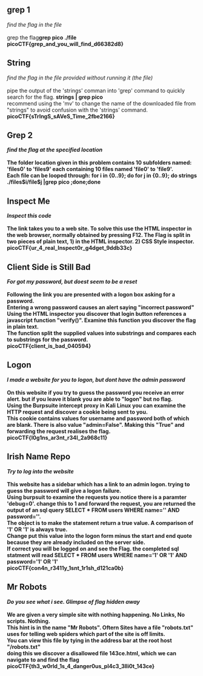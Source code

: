 <h2>grep 1</h2>
<i>find the flag in the file</i>
<br>
<br>grep the flag<b>grep pico ./file</b>
<br><b>picoCTF{grep_and_you_will_find_d66382d8}</b>

<h2> String</h2>
<i>find the flag in the file provided without running it (the file)</i>
<br>
<br>pipe the output of the 'strings' comman into 'grep' command to quickly search for the flag. <b>strings <FILEPATH> | grep pico</b>
<br>recommend using the 'mv' to change the name of the downloaded file from "strings" to avoid confusion with the 'strings' command.
<br><b>picoCTF{sTrIngS_sAVeS_Time_2fbe2166}<b>

<h2> Grep 2</h2>
<i>find the flag at the specified location</i>
<br>
<br>The folder location given in this problem contains 10 subfolders named: 'files0' to 'files9' each containing 10 files named 'file0' to 'file9'.
<br>Each file can be looped through: <b>for i in {0..9}; do for j in {0..9}; do strings ./files$i/file$j |grep pico ;done;done </b>

<h2> Inspect Me</h2>
<i>Inspect this code</i>
<br>
<br>The link takes you to a web site. To solve this use the HTML inspector in the web browser, normally obtained by pressing F12. The Flag is split in two pieces of plain text, 1) in the HTML inspector. 2) CSS Style inspector.
<br><b>picoCTF{ur_4_real_Inspect0r_g4dget_9ddb33c}</b>

<h2>Client Side is Still Bad</h2>
<i>For got my password, but doest seem to be a reset</i>
<br>
<br>Following the link you are presented with a logon box asking for a password.
<br>Entering a wrong password causes an alert saying "incorrect password"
<br>Using the HTML inspector you discover that login button references a javascript function "verify()". Examine this function you discover the flag in plain text.
<br>The function split the supplied values into substrings and compares each to substrings for the password.
<br><b>picoCTF{client_is_bad_040594}</b>

<h2>Logon</h2>
<i>I made a website for you to logon, but dont have the admin password</i>
<br>
<br>On this website if you try to guess the password you receive an error alert. but if you leave it blank you are able to "logon" but no flag.
<br>Using the Burpsuite intercept proxy in Kali Linux you can examine the HTTP request and discover a cookie being sent to you.
<br>This cookie contains values for username and password both of which are blank. There is also value "admin=False". Making this "True" and forwarding the request realises the flag.
<br><b>picoCTF{l0g1ns_ar3nt_r34l_2a968c11}</b> 

<h2>Irish Name Repo</h2>
<i>Try to log into the website</i>
<br>
<br>This website has a sidebar which has a link to an admin logon. trying to guess the password will give a logon failure.
<br>Using burpsuit to examine the requests you notice there is a paramter 'debug=0'. change this to 1 and forward the request, you are returned the output of an sql query <b>SELECT * FROM users WHERE name='' AND password=''</b>.
<br>The object is to make the statement return a true value. A comparison of <b> '1' OR '1'</b> is always true.
<br>Change put this value into the logon form minus the start and end quote because they are already included on the server side.
<br>If correct you will be logged on and see the Flag. the completed sql statment will read <b>SELECT * FROM users WHERE name='1' OR '1' AND password='1' OR '1'</b>
<br><b>picoCTF{con4n_r3411y_1snt_1r1sh_d121ca0b}</b>

<h2>Mr Robots</h2>
<i>Do you see what i see. Glimpse of flag hidden away</i>
<br>
<br>We are given a very simple site with nothing happening. No Links, No scripts. Nothing.
<br>This hint is in the name "Mr Robots". Oftern Sites have a file "robots.txt" uses for telling web spiders which part of the site is off limits.
<br>You can view this file by tying in the address bar at the root host "/robots.txt"
<br>doing this we discover a disallowed file 143ce.html, which we can navigate to and find the flag
<br><b>picoCTF{th3_w0rld_1s_4_danger0us_pl4c3_3lli0t_143ce}</b>

